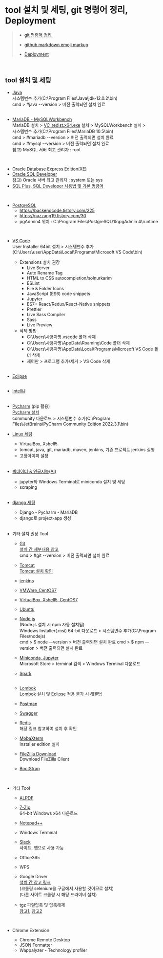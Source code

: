 # tool 설치 및 세팅, git 명령어 정리, Deployment
> - [git 명령어 정리](https://github.com/Son-Sumin/mine/blob/main/git.md)   
> - [github markdown emoji markup](https://gist.github.com/rxaviers/7360908)   
>    
> - [Deployment](https://github.com/Son-Sumin/springboot-test/tree/main/deployment)
<br>

## tool 설치 및 세팅   
- [Java](https://www.oracle.com/kr/java/technologies/javase/jdk12-archive-downloads.html)   
  시스템변수 추가(C:\Program Files\Java\jdk-12.0.2\bin)   
  cmd > #java --version > 버전 출력되면 설치 완료   
  <br>
  
- [MariaDB - MySQLWorkbench](https://github.com/Son-Sumin/mine/blob/main/MariaDB_MySQL%20Workbench.md)   
  MariaDB 설치 > [VC_redist.x64.exe](https://github.com/Son-Sumin/mine/blob/main/VC_redist.x64.exe) 설치 > MySQLWorkbench 설치 >   
  시스템변수 추가(C:\Program Files\MariaDB 10.5\bin)   
  cmd > #mariadb --version > 버전 출력되면 설치 완료   
  cmd > #mysql --version > 버전 출력되면 설치 완료   
  참고) MySQL 서버 최고 관리자 : root
<br>
  
- [Oracle Database Express Edition(XE)](https://github.com/Son-Sumin/mine/blob/main/Oracle%20DB_SQL.md)   
- [Oracle SQL Developer](https://github.com/Son-Sumin/mine/blob/main/Oracle%20DB_SQL.md)   
  참고) Oracle 서버 최고 관리자 : system 또는 sys   
- [SQL Plus, SQL Developer 사용법 및 기본 명령어](https://github.com/Son-Sumin/mine/blob/main/SQL%20Plus,%20SQL%20Developer%20%EC%82%AC%EC%9A%A9%EB%B2%95%20%EB%B0%8F%20%EA%B8%B0%EB%B3%B8%20%EB%AA%85%EB%A0%B9%EC%96%B4.md)
<br>

- [PostgreSQL](https://www.enterprisedb.com/downloads/postgres-postgresql-downloads)   
  - https://backendcode.tistory.com/225
  - https://nazzang19.tistory.com/30
  - pgAdmin4 위치 : C:\Program Files\PostgreSQL\15\pgAdmin 4\runtime
<br>

- [VS Code](https://code.visualstudio.com/Download)   
  User Installer 64bit 설치 > 시스템변수 추가(C:\Users\user\AppData\Local\Programs\Microsoft VS Code\bin)   
  * Extensions 설치 권장   
    - Live Server    
    - Auto Rename Tag   
    - HTML to CSS autocompletion/solnurkarim   
    - ESLint   
    - File & Folder Icons   
    - JavaScript (ES6) code snippets   
    - Jupyter   
    - ES7+ React/Redux/React-Native snippets   
    - Prettier   
    - Live Sass Compiler   
    - Sass   
    - Live Preview   
  * 삭제 방법   
    - C:\Users\사용자명\.vscode 폴더 삭제   
    - C:\Users\사용자명\AppData\Roaming\Code 폴더 삭제   
    - C:\Users\사용자명\AppData\Local\Programs\Microsoft VS Code 폴더 삭제   
    - 제어판 > 프로그램 추가/제거 > VS Code 삭제   
  <br>
 
- [Eclipse](https://github.com/Son-Sumin/mine/blob/main/Eclipse.md)   
  <br>

- [IntelliJ](https://github.com/Son-Sumin/mine/blob/main/IntelliJ.md)   
  <br>
  
- [Pycharm](https://github.com/Son-Sumin/python-practices/blob/main/1017%20%ED%8C%8C%EC%9D%B4%EC%B0%B8%20%EC%84%A4%EC%B9%98.md) (pip 활용)   
  [Pycharm 설치](https://www.jetbrains.com/ko-kr/pycharm/download/#section=windows)   
  community 다운로드 > 시스템변수 추가(C:\Program Files\JetBrains\PyCharm Community Edition 2022.3.1\bin)
  <br>

- [Linux 세팅](https://github.com/Son-Sumin/Linux)
  * VirtualBox, Xshell5   
  * tomcat, java, git, mariadb, maven, jenkins, 기존 프로젝트 jenkins 실행   
  * 고정아이피 설정   
  <br>
  
- [빅데이터 & 인공지능(AI)](https://github.com/Son-Sumin/ml_dl/blob/main/%EC%B4%88%EA%B8%B0%EC%84%A4%EC%A0%95.md)
  * jupyter와 Windows Terminal로 miniconda 설치 및 세팅   
  * scraping
  <br>
  
- [django 세팅](https://github.com/Son-Sumin/django)   
  * Django - Pycharm - MariaDB   
  * django로 project-app 생성   
  <br>
   
- 기타 설치 권장 Tool   
  * [Git](https://git-scm.com/download/win)   
    [설치 간 세부내용 참고](https://code-lab1.tistory.com/249)   
    cmd > #git --version > 버전 출력되면 설치 완료
  * [Tomcat](https://tomcat.apache.org/download-90.cgi)   
    [Tomcat 설치 확인](https://www.iotworks.co.kr/xe/index.php?mid=Server&document_srl=59397)   
  * [jenkins](https://github.com/Son-Sumin/Linux/tree/main/%EC%84%A4%EC%B9%98)
    <br>
    
  * [VMWare_CentOS7](https://github.com/Son-Sumin/Linux/blob/main/VMWare_CentOS7.md)   
  * [VirtualBox, Xshell5, CentOS7](https://github.com/Son-Sumin/Linux)    
  * [Ubuntu](https://ubuntu.com/download/desktop)
    <br>

  * [Node.js](https://nodejs.org/ko/download/)   
    (Node.js 설치 시 npm 자동 설치됨)   
    Windows Installer(.msi) 64-bit 다운로드 > 시스템변수 추가(C:\Program Files\nodejs\)   
    cmd > $ node --version > 버전 출력되면 설치 완료
    cmd > $ npm --version > 버전 출력되면 설치 완료
    <br>
    
  * [Miniconda, Jupyter](https://github.com/Son-Sumin/ml_dl/blob/main/%EC%B4%88%EA%B8%B0%EC%84%A4%EC%A0%95.md)   
    Microsoft Store > terminal 검색 > Windows Terminal 다운로드
  * [Spark](https://github.com/Son-Sumin/mine/blob/main/Spark.md)   
    <br>
    
  * [Lombok](https://projectlombok.org/download)   
    [Lombok 설치 및 Eclipse 적용 불가 시 해결법](https://github.com/Son-Sumin/mine/blob/main/Lombok%20%EC%84%A4%EC%B9%98%20%EB%B0%8F%20%EC%A0%81%EC%9A%A9.md)   
  * [Postman](https://www.postman.com/downloads/)   
  * [Swagger](https://github.com/Son-Sumin/mine/blob/main/Swagger%20dependency.md)   
  * [Redis](https://oingdaddy.tistory.com/225)   
    해당 링크 참고하여 설치 후 확인   
  * [MobaXterm](https://mobaxterm.mobatek.net/download-home-edition.html)   
    Installer edition 설치
  * [FileZilla Download](https://filezilla-project.org/)   
    Download FileZilla Client
  * [BootStrap](https://getbootstrap.com/docs/3.4/getting-started/)   
  <br>

- 기타 Tool   
  * [ALPDF](https://www.altools.co.kr/download/alpdf.aspx)   
  * [7-Zip](https://www.7-zip.org/download.html)   
    64-bit Windows x64 다운로드   
  * [Notepad++](https://notepad-plus-plus.org/downloads/)   
  * Windows Terminal   
  * [Slack](https://slack.com/intl/ko-kr/downloads/windows)   
    사이트, 앱으로 사용 가능   
  * Office365   
  * WPS   
  * Google Driver   
    [설치 간 참고 링크](https://github.com/Son-Sumin/ml_dl/tree/main/scraping)   
    (크롤링 selenium을 구글에서 사용할 것이므로 설치)   
    (다른 사이트 크롤링 시 해당 드라이버 설치)   

  * tgz 파일압축 및 압축해제   
    [참고1](https://hooeni.tistory.com/206), [참고2](https://psychoria.tistory.com/695)   
  <br>

- Chrome Extension   
  * Chrome Remote Desktop   
  * JSON Formatter   
  * Wappalyzer - Technology profiler   
